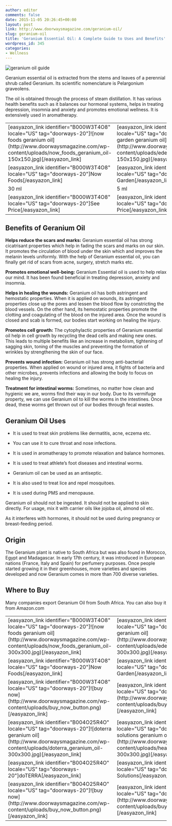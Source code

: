 ```yaml
---
author: editor
comments: false
date: 2015-11-05 20:26:45+00:00
layout: post
link: http://www.doorwaysmagazine.com/geranium-oil/
slug: geranium-oil
title: 'Geranium Essential Oil: A Complete Guide to Uses and Benefits'
wordpress_id: 345
categories:
- Wellness
---
```


![geranium oil guide](http://www.doorwaysmagazine.com/wp-content/uploads/geranium_oil_guide.jpg)

Geranium essential oil is extracted from the stems and leaves of a perennial shrub called Geranium. Its scientific nomenclature is Pelargonium graveolens. 

The oil is obtained through the process of steam distillation. It has various health benefits such as it balances our hormonal systems, helps in treating depression, insomnia and anxiety and promotes emotional wellness. It is extensively used in aromatherapy. 

<table >
<tr >

<td >[easyazon_link identifier="B000W3T4O8" locale="US" tag="doorways-20"]![now foods geranium oil](http://www.doorwaysmagazine.com/wp-content/uploads/now_foods_geranium_oil-150x150.jpg)[/easyazon_link]
</td>

<td >[easyazon_link identifier="B005CCGFD2" locale="US" tag="doorways-20"]![edens garden geranium oil](http://www.doorwaysmagazine.com/wp-content/uploads/edens_garden_geranium_oil-150x150.jpg)[/easyazon_link]
</td>

<td >[easyazon_link identifier="B004O25R4O" locale="US" tag="doorways-20"]![doterra geranium oil](http://www.doorwaysmagazine.com/wp-content/uploads/doterra_geranium_oil-150x150.jpg)[/easyazon_link]
</td>

<td >[easyazon_link identifier="B00PX867CO" locale="US" tag="doorways-20"]![healing solutions geranium oil](http://www.doorwaysmagazine.com/wp-content/uploads/healing_solutions_geranium_oil-150x150.jpg)[/easyazon_link]
</td>
</tr>
<tr >

<td >[easyazon_link identifier="B000W3T4O8" locale="US" tag="doorways-20"]Now Foods[/easyazon_link]
</td>

<td >[easyazon_link identifier="B005CCGFD2" locale="US" tag="doorways-20"]Edens Garden[/easyazon_link]
</td>

<td >[easyazon_link identifier="B004O25R4O" locale="US" tag="doorways-20"]doTERRA[/easyazon_link]
</td>

<td >[easyazon_link identifier="B00PX867CO" locale="US" tag="doorways-20"]Healing Solutions[/easyazon_link]
</td>
</tr>
<tr >

<td >30 ml
</td>

<td >5 ml
</td>

<td >15 ml
</td>

<td >10 ml
</td>
</tr>
<tr >

<td >[easyazon_link identifier="B000W3T4O8" locale="US" tag="doorways-20"]See Price[/easyazon_link]
</td>

<td >[easyazon_link identifier="B005CCGFD2" locale="US" tag="doorways-20"]See Price[/easyazon_link]
</td>

<td >[easyazon_link identifier="B004O25R4O" locale="US" tag="doorways-20"]See Price[/easyazon_link]
</td>

<td >[easyazon_link identifier="B00PX867CO" locale="US" tag="doorways-20"]See Price[/easyazon_link]
</td>
</tr>
</table>



## Benefits of Geranium Oil



**Helps reduce the scars and marks:** Geranium essential oil has strong cicatrisant properties which help in fading the scars and marks on our skin. It promotes the circulation of blood under the skin which and improves the melanin levels uniformly. With the help of Geranium essential oil, you can finally get rid of scars from acne, surgery, stretch marks etc. 

**Promotes emotional well-being:** Geranium Essential oil is used to help relax our mind. It has been found beneficial in treating depression, anxiety and insomnia. 

**Helps in healing the wounds:** Geranium oil has both astringent and hemostatic properties. When it is applied on wounds, its astringent properties close up the pores and lessen the blood flow by constricting the blood vessels. On the other hand, its hemostatic properties promote the clotting and coagulating of the blood on the injured area. Once the wound is closed and scab is formed, our bodies start working on healing the injury. 

**Promotes cell growth:** The cytophylactic properties of Geranium essential oil help in cell growth by recycling the dead cells and making new ones. This leads to multiple benefits like an increase in metabolism, tightening of sagging skin, toning of the muscles and preventing the formation of wrinkles by strengthening the skin of our face. 

**Prevents wound infection:** Geranium oil has strong anti-bacterial properties. When applied on wound or injured area, it fights of bacteria and other microbes, prevents infections and allowing the body to focus on healing the injury. 

**Treatment for intestinal worms:** Sometimes, no matter how clean and hygienic we are, worms find their way in our body. Due to its vermifuge property, we can use Geranium oil to kill the worms in the intestines. Once dead, these worms get thrown out of our bodies through fecal wastes.  



## Geranium Oil Uses







  * It is used to treat skin problems like dermatitis, acne, eczema etc.


  * You can use it to cure throat and nose infections.


  * It is used in aromatherapy to promote relaxation and balance hormones.


  * It is used to treat athlete’s foot diseases and intestinal worms.


  * Geranium oil can be used as an antiseptic.


  * It is also used to treat lice and repel mosquitoes.


  * It is used during PMS and menopause.



Geranium oil should not be ingested. It should not be applied to skin directly. For usage, mix it with carrier oils like jojoba oil, almond oil etc. 

As it interferes with hormones, it should not be used during pregnancy or breast-feeding period.   



## Origin



The Geranium plant is native to South Africa but was also found in Morocco, Egypt and Madagascar. In early 17th century, it was introduced in European nations (France, Italy and Spain) for perfumery purposes. Once people started growing it in their greenhouses, more varieties and species developed and now Geranium comes in more than 700 diverse varieties. 



## Where to Buy



Many companies export Geranium Oil from South Africa. You can also buy it from Amazon.com

<table >
<tr >

<td >[easyazon_link identifier="B000W3T4O8" locale="US" tag="doorways-20"]![now foods geranium oil](http://www.doorwaysmagazine.com/wp-content/uploads/now_foods_geranium_oil-300x300.jpg)[/easyazon_link]
</td>

<td >[easyazon_link identifier="B005CCGFD2" locale="US" tag="doorways-20"]![edens garden geranium oil](http://www.doorwaysmagazine.com/wp-content/uploads/edens_garden_geranium_oil-300x300.jpg)[/easyazon_link]
</td>
</tr>
<tr >

<td >[easyazon_link identifier="B000W3T4O8" locale="US" tag="doorways-20"]Now Foods[/easyazon_link]
</td>

<td >[easyazon_link identifier="B005CCGFD2" locale="US" tag="doorways-20"]Edens Garden[/easyazon_link]
</td>
</tr>
<tr >

<td >[easyazon_link identifier="B000W3T4O8" locale="US" tag="doorways-20"]![buy now](http://www.doorwaysmagazine.com/wp-content/uploads/buy_now_button.png)[/easyazon_link]
</td>

<td >[easyazon_link identifier="B005CCGFD2" locale="US" tag="doorways-20"]![buy now](http://www.doorwaysmagazine.com/wp-content/uploads/buy_now_button.png)[/easyazon_link]
</td>
</tr>
<tr >

<td >[easyazon_link identifier="B004O25R4O" locale="US" tag="doorways-20"]![doterra geranium oil](http://www.doorwaysmagazine.com/wp-content/uploads/doterra_geranium_oil-300x300.jpg)[/easyazon_link]
</td>

<td >[easyazon_link identifier="B00PX867CO" locale="US" tag="doorways-20"]![healing solutions geranium oil](http://www.doorwaysmagazine.com/wp-content/uploads/healing_solutions_geranium_oil-300x300.jpg)[/easyazon_link]
</td>
</tr>
<tr >

<td >[easyazon_link identifier="B004O25R4O" locale="US" tag="doorways-20"]doTERRA[/easyazon_link]
</td>

<td >[easyazon_link identifier="B00PX867CO" locale="US" tag="doorways-20"]Healing Solutions[/easyazon_link]
</td>
</tr>
<tr >

<td >[easyazon_link identifier="B004O25R4O" locale="US" tag="doorways-20"]![buy now](http://www.doorwaysmagazine.com/wp-content/uploads/buy_now_button.png)[/easyazon_link]
</td>

<td >[easyazon_link identifier="B00PX867CO" locale="US" tag="doorways-20"]![buy now](http://www.doorwaysmagazine.com/wp-content/uploads/buy_now_button.png)[/easyazon_link]
</td>
</tr>
</table>
